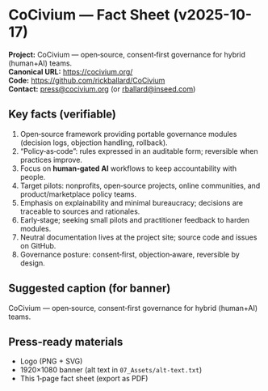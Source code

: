 # CoCivium — Fact Sheet (v2025-10-17)

**Project:** CoCivium — open‑source, consent‑first governance for hybrid (human+AI) teams.  
**Canonical URL:** https://cocivium.org/  
**Code:** https://github.com/rickballard/CoCivium  
**Contact:** press@cocivium.org (or rballard@inseed.com)

## Key facts (verifiable)
1. Open‑source framework providing portable governance modules (decision logs, objection handling, rollback).
2. “Policy‑as‑code”: rules expressed in an auditable form; reversible when practices improve.
3. Focus on **human‑gated AI** workflows to keep accountability with people.
4. Target pilots: nonprofits, open‑source projects, online communities, and product/marketplace policy teams.
5. Emphasis on explainability and minimal bureaucracy; decisions are traceable to sources and rationales.
6. Early‑stage; seeking small pilots and practitioner feedback to harden modules.
7. Neutral documentation lives at the project site; source code and issues on GitHub.
8. Governance posture: consent‑first, objection‑aware, reversible by design.

## Suggested caption (for banner)
CoCivium — open‑source, consent‑first governance for hybrid (human+AI) teams.

## Press-ready materials
- Logo (PNG + SVG)  
- 1920×1080 banner (alt text in `07_Assets/alt-text.txt`)  
- This 1‑page fact sheet (export as PDF)  
